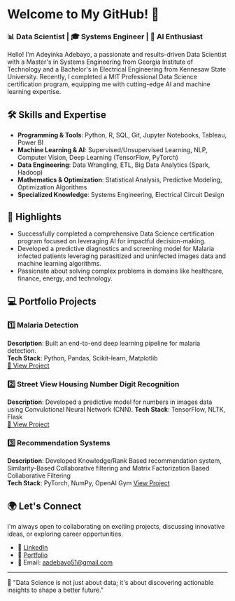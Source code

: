 # Welcome to My GitHub! 👋

### 📊 Data Scientist | 🎓 Systems Engineer | 🤖 AI Enthusiast

Hello! I'm Adeyinka Adebayo, a passionate and results-driven Data Scientist with a Master's in Systems Engineering from Georgia Institute of Technology and a Bachelor's in Electrical Engineering from Kennesaw State University. Recently, I completed a MIT Professional Data Science certification program, equipping me with cutting-edge AI and machine learning expertise.

## 🛠️ Skills and Expertise

- **Programming & Tools**: Python, R, SQL, Git, Jupyter Notebooks, Tableau, Power BI  
- **Machine Learning & AI**: Supervised/Unsupervised Learning, NLP, Computer Vision, Deep Learning (TensorFlow, PyTorch)  
- **Data Engineering**: Data Wrangling, ETL, Big Data Analytics (Spark, Hadoop)  
- **Mathematics & Optimization**: Statistical Analysis, Predictive Modeling, Optimization Algorithms  
- **Specialized Knowledge**: Systems Engineering, Electrical Circuit Design  

## 🌟 Highlights

- Successfully completed a comprehensive Data Science certification program focused on leveraging AI for impactful decision-making.  
- Developed a predictive diagnostics and screening model for Malaria infected patients leveraging parasitized and uninfected images data and machine learning algorithms. 
- Passionate about solving complex problems in domains like healthcare, finance, energy, and technology.

## 💻 Portfolio Projects

### 1️⃣ Malaria Detection
**Description**: Built an end-to-end deep learning pipeline for malaria detection.  
**Tech Stack**: Python, Pandas, Scikit-learn, Matplotlib  
[🔗 View Project](#)

### 2️⃣ Street View Housing Number Digit Recognition
**Description**: Developed a predictive model for numbers in images data using Convulotional Neural Network (CNN).
**Tech Stack**: TensorFlow, NLTK, Flask  
[🔗 View Project](#)

### 3️⃣ Recommendation Systems
**Description**: Developed Knowledge/Rank Based recommendation system, Similarity-Based Collaborative filtering and Matrix Factorization Based Collaborative Filtering  
**Tech Stack**: PyTorch, NumPy, OpenAI Gym
[View Project](https://colab.research.google.com/gist/AdeGit/60e8fe15d3dd2a6b3e94fcab87f3887c/recommendation_systems_practice_project_solution_notebook.ipynb)

## 🌍 Let's Connect

I'm always open to collaborating on exciting projects, discussing innovative ideas, or exploring career opportunities.  

- 💼 [LinkedIn](https://www.linkedin.com/in/your-profile)  
- 📂 [Portfolio](https://yourportfolio.com)  
- 📧 Email: aadebayo51@gmail.com 

---

🚀 "Data Science is not just about data; it's about discovering actionable insights to shape a better future."
